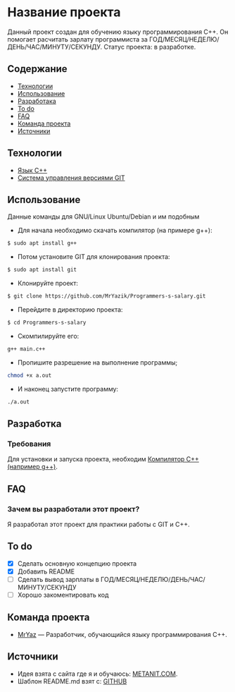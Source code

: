 # Название проекта

Данный проект создан для обучению языку программирования C++. Он помогает расчитать зарлату программиста за ГОД/МЕСЯЦ/НЕДЕЛЮ/ДЕНЬ/ЧАС/МИНУТУ/СЕКУНДУ. Статус проекта: в разработке.

## Содержание
- [Технологии](#технологии)
- [Использование](#использование)
- [Разработака](#разработка)
- [To do](#to-do)
- [FAQ](#faq)
- [Команда проекта](#команда-проекта)
- [Источники](#источники)

## Технологии
- [Язык C++](https://isocpp.org/)
- [Система управления версиями GIT](https://git-scm.com/)

## Использование

Данные команды для GNU/Linux Ubuntu/Debian и им подобным

- Для начала необходимо скачать компилятор (на примере g++):

```sh
$ sudo apt install g++
```

- Потом установите GIT для клонирования проекта:

```sh
$ sudo apt install git
```

- Клонируйте проект:

```sh
$ git clone https://github.com/MrYazik/Programmers-s-salary.git
```

- Перейдите в директорию проекта:

```sh
$ cd Programmers-s-salary
```

- Скомпилируйте его:

```sh
g++ main.c++
```

- Пропишите разрешение на выполнение программы;

```sh
chmod +x a.out
```

- И наконец запустите программу:

```sh
./a.out
```

## Разработка

### Требования
Для установки и запуска проекта, необходим [Компилятор C++ (например g++)](https://gcc.gnu.org/).

## FAQ 

### Зачем вы разработали этот проект?
Я разработал этот проект для практики работы с GIT и C++.

## To do
- [x] Сделать основную концепцию проекта
- [x] Добавить README
- [ ] Сделать вывод зарплаты в ГОД/МЕСЯЦ/НЕДЕЛЮ/ДЕНЬ/ЧАС/МИНУТУ/СЕКУНДУ
- [ ] Хорошо закоментировать код

## Команда проекта

- [MrYaz](tg://resolve?domain=bzvyagintsev) — Разработчик, обучающийся языку программирования C++.

## Источники
- Идея взята с сайта где я и обучаюсь: [METANIT.COM](metanit.com).
- Шаблон README.md взят с: [GITHUB](https://gist.github.com/bzvyagintsev/0c4adf4403d4261808d75f9576c814c2)
